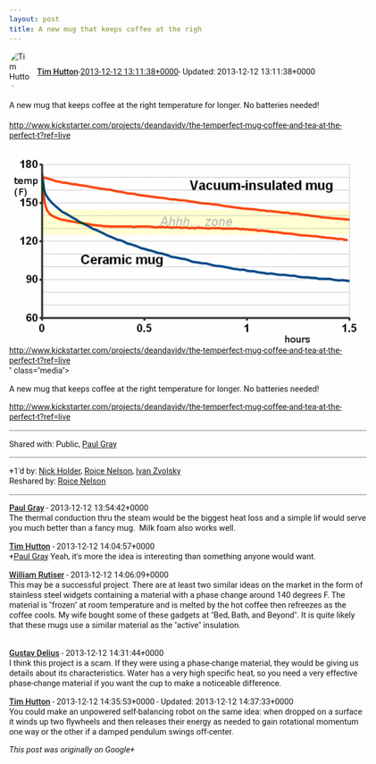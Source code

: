 ```yaml
---
layout: post
title: A new mug that keeps coffee at the righ
---
```


<html><head><meta charset="utf-8"><title>A new mug that keeps coffee at the right temperature for longer. No batteries...</title><style>body {font: 11pt Roboto, Arial, sans-serif; max-width: 640px; margin: 24px;}.author-photo {border-radius: 50%; margin-right: 10px; width: 40px;}.author {font-weight: 500;}.main-content {margin: 15px 0 15px;}.post-title {font-weight: bold;}.location {display: block; margin-top: 15px;}.location img {float: left; margin-right: 5px; width: 20px;}.media-link {display: inline-block; max-width: 100%; vertical-align: top;}.media-link p {margin-top: 5px; max-height: 4em; overflow: scroll;}.media {max-height: 100vh; max-width: 100%;}.video-placeholder {background: black; display: flex; height: 300px; max-width: 100%; width: 640px;}.play-icon {border-bottom: 30px solid transparent; border-left: 50px solid white; border-top: 30px solid transparent; color: white; margin: auto;}.album {max-height: 800px; overflow: scroll; width: calc(100vw - 48px);}.album .media-link {margin-right: 5px; max-width: 250px;}.album .media {max-height: 250px;}.link-embed {border-top: 1px solid lightgrey; display: block; margin-top: 20px;}.link-embed img {max-width: 100%;}.inline-link-embed {display: block;}.inline-link-embed img {vertical-align: middle;}.link-title {display: inline-block; font-size: medium; font-weight: 300; padding-left: 1em;}.reshare-attribution {display: block; font-weight: bold; margin-bottom: 10px;}.poll-image {margin-bottom: 5px; max-height: 300px; max-width: 500px;}.poll-choice {align-items: center; display: flex; margin-bottom: 5px; max-width: 500px;}.poll-choice-percentage {background-color: lightblue; height: 100%; left: 0; position: absolute; z-index: -1;}.poll-choice-selected {margin-right: 5px;}.poll-choice-results {border: 1px solid lightgray; border-radius: 5px; display: flex; line-height: 40px; overflow: hidden; padding: 0 8px; position: relative;}.poll-choice-results, .poll-choice-description {flex-grow: 1; margin-right: 10px;}.poll-choice-image {width: 100%;}.poll-choice-image, .poll-choice-image img {max-height: 40px; max-width: 100px;}.poll-choice-votes {max-height: 100px; overflow: auto;}.plus-entity-embed {color: black; display: block; text-decoration: none;}.plus-entity-embed-cover-photo {max-height: 300px; max-width: 100%;}.plus-entity-embed-info {padding: 0 1em 1em;}.plus-entity-embed-info h2 {font-weight: 500; margin: 10px 0;}.plus-entity-embed-info p {font-size: small; margin: 0;}.collection-owner-avatar {border-radius: 50%; border: 2px solid white; height: 40px; margin-top: -22px;}.visibility {padding: 1em 0; border-top: 1px solid grey;}.post-activity {padding: 1em 0; border-top: 1px solid grey;}.comments {border-top: 1px solid gray; padding-top: 1em;}.comment + .comment {margin-top: 1em;}.comment .media-link, .comment .inline-link-embed {margin-top: 5px;}</style></head><body><div style="margin-bottom:1em;"><div style="display:flex; align-items:center"><img class="author-photo" src="https://lh4.googleusercontent.com/-epo4ZZKNqEw/AAAAAAAAAAI/AAAAAAAAVSU/qu3LpcHEnoQ/s64-c/photo.jpg" alt="Tim Hutton"><a href="https://plus.google.com/+TimHutton" target="_blank" class="author">Tim Hutton</a> - <a target="_blank" href="https://plus.google.com/+TimHutton/posts/GFxy5tYxarK">2013-12-12 13:11:38+0000</a><span> - Updated: 2013-12-12 13:11:38+0000</span></div><div class="main-content">A new mug that keeps coffee at the right temperature for longer. No batteries needed!<br><br><a rel="nofollow" target="_blank" href="http://www.kickstarter.com/projects/deandavidv/the-temperfect-mug-coffee-and-tea-at-the-perfect-t?ref=live" class="ot-anchor bidi_isolate" jslog="10929; track:click" dir="ltr">http://www.kickstarter.com/projects/deandavidv/the-temperfect-mug-coffee-and-tea-at-the-perfect-t?ref=live</a></div><a href="/assets/mug_temp.png" target="_blank" class="media-link"><img src="/assets/mug_temp.png" alt="A new mug that keeps coffee at the right temperature for longer. No batteries needed!



http://www.kickstarter.com/projects/deandavidv/the-temperfect-mug-coffee-and-tea-at-the-perfect-t?ref=live" class="media"><p>A new mug that keeps coffee at the right temperature for longer. No batteries needed!



http://www.kickstarter.com/projects/deandavidv/the-temperfect-mug-coffee-and-tea-at-the-perfect-t?ref=live</p></a></div><div class="visibility">Shared with: Public, <a href="https://plus.google.com/115403511446027846992">Paul Gray</a></div><div class="post-activity"><div class="plus-oners">+1'd by: <a href="https://plus.google.com/+NickHolder">Nick Holder</a>, <a href="https://plus.google.com/+RoiceNelson">Roice Nelson</a>, <a href="https://plus.google.com/110973063220214963934">Ivan Zvolsky</a></div><div class="resharers">Reshared by: <a href="https://plus.google.com/+RoiceNelson">Roice Nelson</a></div></div><div class="comments"><div class="comment"><a target="_blank" href="https://plus.google.com/+PaulGrayUK" class="author">Paul Gray</a><span class="time"> - 2013-12-12 13:54:42+0000</span><div class="comment-content">The thermal conduction thru the steam would be the biggest heat loss and a simple lif would serve you much better than a fancy mug.  Milk foam also works well.</div></div><div class="comment"><a target="_blank" href="https://plus.google.com/+TimHutton" class="author">Tim Hutton</a><span class="time"> - 2013-12-12 14:04:57+0000</span><div class="comment-content"><span class="proflinkWrapper"><span class="proflinkPrefix">+</span><a class="proflink bidi_isolate" href="https://plus.google.com/115403511446027846992" oid="115403511446027846992" >Paul Gray</a></span> Yeah, it&#39;s more the idea is interesting than something anyone would want.</div></div><div class="comment"><a target="_blank" href="https://plus.google.com/117743034576442243921" class="author">William Rutiser</a><span class="time"> - 2013-12-12 14:06:09+0000</span><div class="comment-content">This may be a successful project. There are at least two similar ideas on the market in the form of stainless steel widgets containing a material with a phase change around 140 degrees F. The material is &quot;frozen&quot; at room temperature and is melted by the hot coffee then refreezes as the coffee cools. My wife bought some of these gadgets at &quot;Bed, Bath, and Beyond&quot;. It is quite likely that these mugs use a similar material as the &quot;active&quot; insulation.<br> </div></div><div class="comment"><a target="_blank" href="https://plus.google.com/+GustavDelius" class="author">Gustav Delius</a><span class="time"> - 2013-12-12 14:31:44+0000</span><div class="comment-content">I think this project is a scam. If they were using a phase-change material, they would be giving us details about its characteristics. Water has a very high specific heat, so you need a very effective phase-change material if you want the cup to make a noticeable difference. </div></div><div class="comment"><a target="_blank" href="https://plus.google.com/+TimHutton" class="author">Tim Hutton</a><span class="time"> - 2013-12-12 14:35:53+0000</span><span> - Updated: 2013-12-12 14:37:33+0000</span><div class="comment-content">You could make an unpowered self-balancing robot on the same idea: when dropped on a surface it winds up two flywheels and then releases their energy as needed to gain rotational momentum one way or the other if a damped pendulum swings off-center.</div></div></div></body></html>

<i>This post was originally on Google+</i>